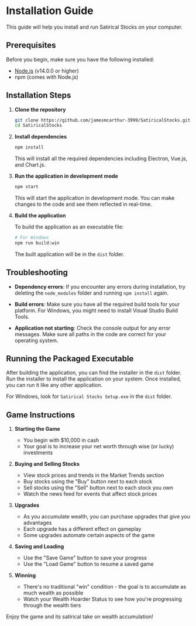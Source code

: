 # Installation Guide

This guide will help you install and run Satirical Stocks on your computer.

## Prerequisites

Before you begin, make sure you have the following installed:

- [Node.js](https://nodejs.org/) (v14.0.0 or higher)
- npm (comes with Node.js)

## Installation Steps

1. **Clone the repository**

   ```bash
   git clone https://github.com/jamesmcarthur-3999/SatiricalStocks.git
   cd SatiricalStocks
   ```

2. **Install dependencies**

   ```bash
   npm install
   ```

   This will install all the required dependencies including Electron, Vue.js, and Chart.js.

3. **Run the application in development mode**

   ```bash
   npm start
   ```

   This will start the application in development mode. You can make changes to the code and see them reflected in real-time.

4. **Build the application**

   To build the application as an executable file:

   ```bash
   # For Windows
   npm run build:win
   ```

   The built application will be in the `dist` folder.

## Troubleshooting

- **Dependency errors**: If you encounter any errors during installation, try deleting the `node_modules` folder and running `npm install` again.

- **Build errors**: Make sure you have all the required build tools for your platform. For Windows, you might need to install Visual Studio Build Tools.

- **Application not starting**: Check the console output for any error messages. Make sure all paths in the code are correct for your operating system.

## Running the Packaged Executable

After building the application, you can find the installer in the `dist` folder. Run the installer to install the application on your system. Once installed, you can run it like any other application.

For Windows, look for `Satirical Stocks Setup.exe` in the `dist` folder.

## Game Instructions

1. **Starting the Game**
   - You begin with $10,000 in cash
   - Your goal is to increase your net worth through wise (or lucky) investments

2. **Buying and Selling Stocks**
   - View stock prices and trends in the Market Trends section
   - Buy stocks using the "Buy" button next to each stock
   - Sell stocks using the "Sell" button next to each stock you own
   - Watch the news feed for events that affect stock prices

3. **Upgrades**
   - As you accumulate wealth, you can purchase upgrades that give you advantages
   - Each upgrade has a different effect on gameplay
   - Some upgrades automate certain aspects of the game

4. **Saving and Loading**
   - Use the "Save Game" button to save your progress
   - Use the "Load Game" button to resume a saved game
   
5. **Winning**
   - There's no traditional "win" condition - the goal is to accumulate as much wealth as possible
   - Watch your Wealth Hoarder Status to see how you're progressing through the wealth tiers

Enjoy the game and its satirical take on wealth accumulation!